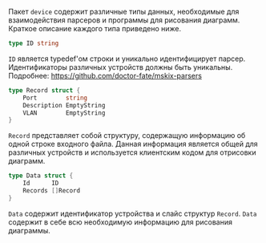 Пакет `device` содержит различные типы данных, необходимые для взаимодействия парсеров и программы для рисования диаграмм.
Краткое описание каждого типа приведено ниже.

```go
type ID string
```
`ID` является typedef'ом строки и уникально идентифицирует парсер. Идентификаторы различных устройств должны быть уникальны.
Подробнее: https://github.com/doctor-fate/mskix-parsers

```go
type Record struct {
	Port        string
	Description EmptyString
	VLAN        EmptyString
}
```
`Record` представляет собой структуру, содержащую информацию об одной строке входного файла. Данная информация является общей для различных устройств и используется клиентским кодом для отрисовки диаграмм.

```go
type Data struct {
	Id      ID
	Records []Record
}
```

`Data` содержит идентификатор устройства и слайс структур `Record`. `Data` содержит в себе всю необходимую информацию для рисования диаграммы.